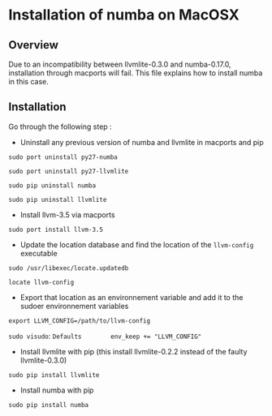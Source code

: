 Installation of numba on MacOSX
======================

Overview
-------

Due to an incompatibility between llvmlite-0.3.0 and numba-0.17.0, installation through macports will fail. This file explains how to install numba in this case.

Installation
---------

Go through the following step :

* Uninstall any previous version of numba and llvmlite in macports and
  pip
  
`sudo port uninstall py27-numba`

`sudo port uninstall py27-llvmlite`

`sudo pip uninstall numba`

`sudo pip uninstall llvmlite`

* Install llvm-3.5 via macports

`sudo port install llvm-3.5`

* Update the location database and find the location of the `llvm-config` executable

`sudo /usr/libexec/locate.updatedb`

`locate llvm-config`

* Export that location as an environnement variable and add it to the sudoer environnement variables

`export LLVM_CONFIG=/path/to/llvm-config`

`sudo visudo`: `Defaults        env_keep += "LLVM_CONFIG"`

* Install llvmlite with pip (this install llvmlite-0.2.2 instead of the faulty llvmlite-0.3.0)

`sudo pip install llvmlite`

* Install numba with pip

`sudo pip install numba`
